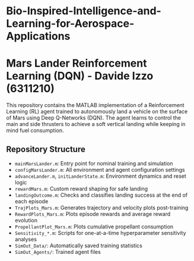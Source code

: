 # Bio-Inspired-Intelligence-and-Learning-for-Aerospace-Applications
# Mars Lander Reinforcement Learning (DQN) - Davide Izzo (6311210)

This repository contains the MATLAB implementation of a Reinforcement Learning (RL) agent trained to autonomously land a vehicle on the surface of Mars using Deep Q-Networks (DQN). The agent learns to control the main and side thrusters to achieve a soft vertical landing while keeping in mind fuel consumption.

## Repository Structure

- `mainMarsLander.m`: Entry point for nominal training and simulation  
- `configMarsLander.m`: All environment and agent configuration settings  
- `advanceLander.m`, `initLanderState.m`: Environment dynamics and reset logic  
- `rewardMars.m`: Custom reward shaping for safe landing  
- `landingOutcome.m`: Checks and classifies landing success at the end of each episode  
- `TrajPlots_Mars.m`: Generates trajectory and velocity plots post-training  
- `RewardPlots_Mars.m`: Plots episode rewards and average reward evolution  
- `PropellantPlot_Mars.m`: Plots cumulative propellant consumption  
- `Sensitivity_*.m`: Scripts for one-at-a-time hyperparameter sensitivity analyses  
- `SimOut_Data/`: Automatically saved training statistics  
- `SimOut_Agents/`: Trained agent files
